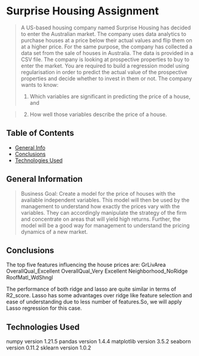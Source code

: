 # Surprise Housing Assignment

> A US-based housing company named Surprise Housing has decided to enter the Australian market. The company uses data analytics to purchase houses at a price below their actual values and flip them on at a higher price. For the same purpose, the company has collected a data set from the sale of houses in Australia. The data is provided in a CSV file.
> The company is looking at prospective properties to buy to enter the market. You are required to build a regression model using regularisation in order to predict the actual value of the prospective properties and decide whether to invest in them or not.
The company wants to know:
> 1. Which variables are significant in predicting the price of a house, and

> 2. How well those variables describe the price of a house.


## Table of Contents
* [General Info](#general-information)
* [Conclusions](#conclusions)
* [Technologies Used](#technologies-used)

## General Information
> Business Goal:
Create a model for the price of houses with the available independent variables. This model will then be used by the management to understand how exactly the prices vary with the variables. They can accordingly manipulate the strategy of the firm and concentrate on areas that will yield high returns. Further, the model will be a good way for management to understand the pricing dynamics of a new market.


## Conclusions

The top five features influencing the house prices are:
GrLivArea
OverallQual_Excellent
OverallQual_Very Excellent
Neighborhood_NoRidge
RoofMatl_WdShngl

The performance of both ridge and lasso are quite similar in terms of R2_score. Lasso has some advantages over ridge like feature selection and ease of understanding due to less number of features.So, we will apply Lasso regression for this case.


## Technologies Used
numpy version 1.21.5
pandas version 1.4.4
matplotlib version 3.5.2
seaborn version 0.11.2
sklearn version 1.0.2
